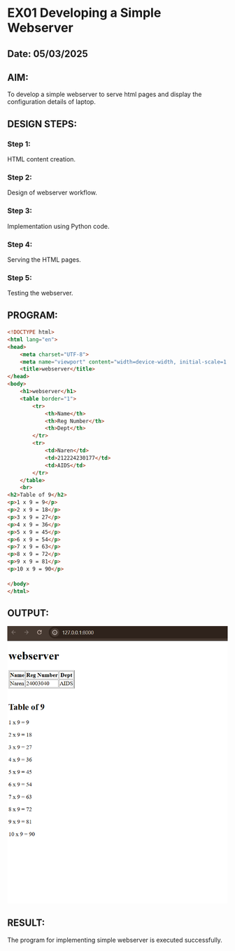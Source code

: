  
# EX01 Developing a Simple Webserver
## Date: 05/03/2025

## AIM:
To develop a simple webserver to serve html pages and display the configuration details of laptop.

## DESIGN STEPS:
### Step 1: 
HTML content creation.

### Step 2:
Design of webserver workflow.

### Step 3:
Implementation using Python code.

### Step 4:
Serving the HTML pages.

### Step 5:
Testing the webserver.

## PROGRAM:
```HTML
<!DOCTYPE html>
<html lang="en">
<head>
    <meta charset="UTF-8">
    <meta name="viewport" content="width=device-width, initial-scale=1.0">
    <title>webserver</title>
</head>
<body>
    <h1>webserver</h1>
    <table border="1">
        <tr>
            <th>Name</th>
            <th>Reg Number</th>
            <th>Dept</th>
        </tr>
        <tr>
            <td>Naren</td>
            <td>212224230177</td>
            <td>AIDS</td>
        </tr>
    </table>
    <br>
<h2>Table of 9</h2>
<p>1 x 9 = 9</p>
<p>2 x 9 = 18</p>
<p>3 x 9 = 27</p>
<p>4 x 9 = 36</p>
<p>5 x 9 = 45</p>
<p>6 x 9 = 54</p>
<p>7 x 9 = 63</p>
<p>8 x 9 = 72</p>
<p>9 x 9 = 81</p>
<p>10 x 9 = 90</p>

</body>
</html> 
```

## OUTPUT:
![Output](./static/Screenshot%202025-03-05%20154840.png)

## RESULT:
The program for implementing simple webserver is executed successfully.
